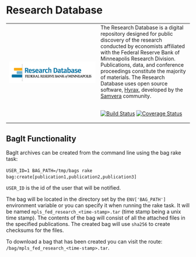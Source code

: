 # Research Database

<table width="100%">
<tr><td width="50%">
<img alt="Research Database Logo" src="app/assets/images/rdlogo.png">
</td><td width="50%">
The Research Database is a digital repository designed for public discovery of the research conducted by economists affiliated with the Federal Reserve Bank of Minneapolis Research Division. Publications, data, and conference proceedings constitute the majority of materials. The Research Database uses open source software, <a href="https://github.com/samvera/hyrax">Hyrax</a>, developed by the <a href="https://github.com/samvera">Samvera</a> community.
<br/><br/>

[![Build Status](https://travis-ci.org/MPLSFedResearch/cypripedium.svg?branch=master)](https://travis-ci.org/MPLSFedResearch/cypripedium)
[![Coverage Status](https://coveralls.io/repos/github/MPLSFedResearch/cypripedium/badge.svg?branch=master)](https://coveralls.io/github/MPLSFedResearch/cypripedium?branch=master)


</td></tr>
</table>

## BagIt Functionality

BagIt archives can be created from the command line using the bag rake task:

`USER_ID=1 BAG_PATH=/tmp/bags rake bag:create[publication1,publication2,publication3]`

`USER_ID` is the id of the user that will be notified.

The bag will be located in the directory set by the `ENV['BAG_PATH']` environment
variable or you can specify it when running the rake task. It will be named `mpls_fed_research_<time-stamp>.tar` (time stamp being a unix time stamp). The contents of the bag will consist of all the attached files in
the specified publications. The created bag will use `sha256` to create checksums for
the files.

To download a bag that has been created you can visit the route: `/bag/mpls_fed_research_<time-stamp>.tar`.
